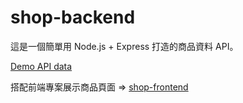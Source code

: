 # shop-backend

這是一個簡單用 Node.js + Express 打造的商品資料 API。

[Demo API data](https://cool-shop-backend.herokuapp.com/api/products)

搭配前端專案展示商品頁面 => [shop-frontend](https://github.com/Lianginger/shop-frontend)
